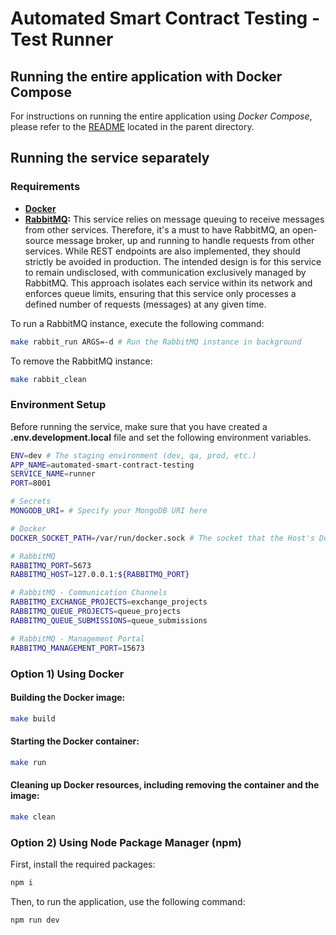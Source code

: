 # Automated Smart Contract Testing - Test Runner

## Running the entire application with Docker Compose

For instructions on running the entire application using _Docker Compose_, please refer to the [README](../README.md) located in the parent directory.

## Running the service separately

### Requirements

- **[Docker](https://www.docker.com)**
- **[RabbitMQ](https://www.rabbitmq.com):** This service relies on message queuing to receive messages from other services. Therefore, it's a must to have RabbitMQ, an open-source message broker, up and running to handle requests from other services. While REST endpoints are also implemented, they should strictly be avoided in production. The intended design is for this service to remain undisclosed, with communication exclusively managed by RabbitMQ. This approach isolates each service within its network and enforces queue limits, ensuring that this service only processes a defined number of requests (messages) at any given time.

To run a RabbitMQ instance, execute the following command:

```bash
make rabbit_run ARGS=-d # Run the RabbitMQ instance in background
```

To remove the RabbitMQ instance:

```bash
make rabbit_clean
```

### Environment Setup

Before running the service, make sure that you have created a **.env.development.local** file and set the following environment variables.

```bash
ENV=dev # The staging environment (dev, qa, prod, etc.)
APP_NAME=automated-smart-contract-testing
SERVICE_NAME=runner
PORT=8001

# Secrets
MONGODB_URI= # Specify your MongoDB URI here

# Docker
DOCKER_SOCKET_PATH=/var/run/docker.sock # The socket that the Host's Docker Daemon runs on

# RabbitMQ
RABBITMQ_PORT=5673
RABBITMQ_HOST=127.0.0.1:${RABBITMQ_PORT}

# RabbitMQ - Communication Channels
RABBITMQ_EXCHANGE_PROJECTS=exchange_projects
RABBITMQ_QUEUE_PROJECTS=queue_projects
RABBITMQ_QUEUE_SUBMISSIONS=queue_submissions

# RabbitMQ - Management Portal
RABBITMQ_MANAGEMENT_PORT=15673
```

### Option 1) Using Docker

#### Building the Docker image:

```bash
make build
```

#### Starting the Docker container:

```bash
make run
```

#### Cleaning up Docker resources, including removing the container and the image:

```bash
make clean
```

### Option 2) Using Node Package Manager (npm)

First, install the required packages:

```bash
npm i
```

Then, to run the application, use the following command:

```bash
npm run dev
```
